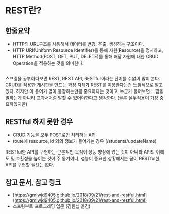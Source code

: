 # REST란?

## 한줄요약

- HTTP의 URL구조를 사용해서 데이터를 변경, 추출, 생성하는 구조이다.
- HTTP URI(Uniform Resource Identifier)를 통해 자원(Resource)을 명시하고, HTTP Method(POST, GET, PUT, DELETE)를 통해 해당 자원에 대한 CRUD Operation을 적용하는 것을 의미한다.



## 

스프링을 공부하다보면 REST, REST API, RESTful이라는 단어를 수없이 많이 본다. CRUD를 적용한 게시판을 만드는 과정 자체가 REST를 이용한다는건 느낌적으로 알고있다. 하지만 이 용어가 많이 등장하는만큼 중요하다는 것이고, 누군가 물어보면 느낌을 말하는게 아니라 교과서처럼 말할 수 있어야한다고 생각한다. (물론 실무적용이 가장 중요하겠지만)


## RESTful 하지 못한 경우
- CRUD 기능을 모두 POST로만 처리하는 API
- route에 resource, id 외의 정보가 들어가는 경우 (/students/updateName)

RESTful한 API를 구현하는 근본적인 목적이 성능 향상에 있는 것이 아니라 API의 이해도 및 호환성을 높이는 것이 주 동기이니, 성능이 중요한 상황에서는 굳이 RESTful한 API를 구현할 필요는 없다.

## 참고 문서, 참고 링크
- [https://gmlwjd9405.github.io/2018/09/21/rest-and-restful.html](https://gmlwjd9405.github.io/2018/09/21/rest-and-restful.html)
- 스프링부트 프로그래밍 입문 (김완섭 옮김)